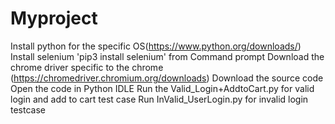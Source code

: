 # Myproject
Install python for the specific OS(https://www.python.org/downloads/)
Install selenium 'pip3 install selenium' from Command prompt
Download the chrome driver specific to the chrome (https://chromedriver.chromium.org/downloads)
Download the source code
Open the code in Python IDLE
Run the Valid_Login+AddtoCart.py for valid login and add to cart test case
Run InValid_UserLogin.py for invalid login testcase
